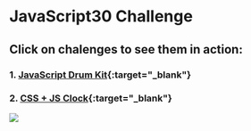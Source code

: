 # JavaScript30 Challenge

## Click on chalenges to see them in action:
### 1. [JavaScript Drum Kit](https://farukljuca.github.io/javascript30/javascript-drum-kit){:target="_blank"}
### 2. [CSS + JS Clock](https://farukljuca.github.io/javascript30/css-js-clock){:target="_blank"}


![](https://javascript30.com/images/JS3-social-share.png)